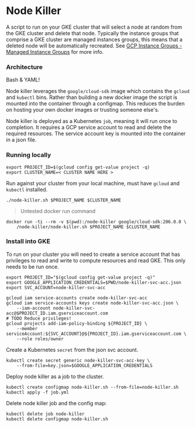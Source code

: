 # Node Killer

A script to run on your GKE cluster that will select a node at random from the
GKE cluster and delete that node. Typically the instance groups that comprise
a GKE cluster are managed instances groups, this means that a deleted node will
be automatically recreated. See [GCP Instance Groups - Managed Instance
Groups](https://cloud.google.com/compute/docs/instance-groups/#managed_instance_groups)
for more info.

### Architecture

Bash & YAML!

Node killer leverages the `google/cloud-sdk` image which contains the `gcloud`
and `kubectl` bins. Rather than building a new docker image the script is
mounted into the container through a configmap. This reduces the burden on
hosting your own docker images or trusting someone else's.

Node killer is deployed as a Kubernetes `job`, meaning it will run once to
completion. It requires a GCP service account to read and delete the required
resources. The service account key is mounted into the container in a json
file.


### Running locally

```
export PROJECT_ID=$(gcloud config get-value project -q)
export CLUSTER_NAME=< CLUSTER NAME HERE >
```
Run against your cluster from your local machine, must have `gcloud` and
`kubectl` installed.

```
./node-killer.sh $PROJECT_NAME $CLUSTER_NAME
```

> Untested docker run command
```
docker run -ti --rm -v $(pwd):/node-killer google/cloud-sdk:206.0.0 \
    /node-killer/node-killer.sh $PROJECT_NAME $CLUSTER_NAME
```

### Install into GKE

To run on your cluster you will need to create a service account that has
privileges to read and write to compute resources and read GKE. This only needs
to be run once.

```
export PROJECT_ID="$(gcloud config get-value project -q)"
export GOOGLE_APPLICATION_CREDENTIALS=$PWD/node-killer-svc-acc.json
export SVC_ACCOUNT=node-killer-svc-acc

gcloud iam service-accounts create node-killer-svc-acc
gcloud iam service-accounts keys create node-killer-svc-acc.json \
    --iam-account node-killer-svc-acc@$PROJECT_ID.iam.gserviceaccount.com
# TODO Reduce privileges!
gcloud projects add-iam-policy-binding ${PROJECT_ID} \
    --member serviceAccount:${SVC_ACCOUNT}@${PROJECT_ID}.iam.gserviceaccount.com \
    --role roles/owner
```
Create a Kubernetes `secret` from the json svc account.

```
kubectl create secret generic node-killer-svc-acc-key \
    --from-file=key.json=$GOOGLE_APPLICATION_CREDENTIALS
```

Deploy node killer as a job to the cluster.

```
kubectl create configmap node-killer.sh --from-file=node-killer.sh
kubectl apply -f job.yml
```

Delete node killer job and the config map:
```
kubectl delete job node-killer
kubectl delete configmap node-killer.sh
```
